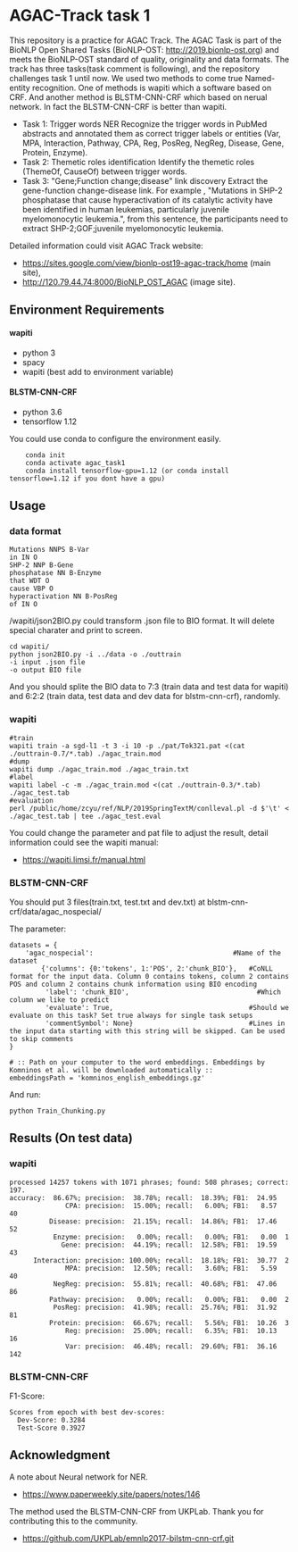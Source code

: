 # AGAC-Track task 1

This repository is a practice for AGAC Track. The AGAC Task is part of the BioNLP Open Shared Tasks (BioNLP-OST: http://2019.bionlp-ost.org) and meets the BioNLP-OST standard of quality, originality and data formats. The track has three tasks(task comment is following), and the repository challenges task 1 until now. We used two methods to come true Named-entity recognition. One of methods is wapiti which a software based on CRF. And another method is BLSTM-CNN-CRF which based on nerual network. In fact the BLSTM-CNN-CRF is better than wapiti.
- Task 1: Trigger words NER
    Recognize the trigger words in PubMed abstracts and annotated them as correct trigger labels or entities (Var, MPA, Interaction, Pathway, CPA, Reg, PosReg, NegReg, Disease, Gene, Protein, Enzyme). 
- Task 2: Themetic roles identification
    Identify the themetic roles (ThemeOf, CauseOf) between trigger words. 
- Task 3: "Gene;Function change;disease" link discovery
    Extract the gene-function change-disease link. For example , "Mutations in SHP-2 phosphatase that cause hyperactivation of its catalytic activity have been identified in human leukemias, particularly juvenile myelomonocytic leukemia.", from this sentence, the participants need to extract SHP-2;GOF;juvenile myelomonocytic leukemia.

Detailed information could visit AGAC Track website:
- https://sites.google.com/view/bionlp-ost19-agac-track/home (main site),
- http://120.79.44.74:8000/BioNLP_OST_AGAC (image site).

## Environment Requirements
#### wapiti
- python 3
- spacy
- wapiti (best add to environment variable)

#### BLSTM-CNN-CRF
- python 3.6
- tensorflow 1.12

You could use conda to configure the environment easily.
```    conda create --name agac_task1 python=3.6 
    conda init
    conda activate agac_task1
    conda install tensorflow-gpu=1.12 (or conda install tensorflow=1.12 if you dont have a gpu)
```    

## Usage
### data format
```
Mutations NNPS B-Var
in IN O
SHP-2 NNP B-Gene
phosphatase NN B-Enzyme
that WDT O
cause VBP O
hyperactivation NN B-PosReg
of IN O
```

/wapiti/json2BIO.py could transform .json file to BIO format. 
It will delete special charater and print to screen.
```
cd wapiti/
python json2BIO.py -i ../data -o ./outtrain
-i input .json file
-o output BIO file
```

And you should splite the BIO data to 7:3 (train data and test data for wapiti) and 6:2:2 (train data, test data and dev data for blstm-cnn-crf), randomly.

### wapiti
```
#train
wapiti train -a sgd-l1 -t 3 -i 10 -p ./pat/Tok321.pat <(cat ./outtrain-0.7/*.tab) ./agac_train.mod
#dump
wapiti dump ./agac_train.mod ./agac_train.txt
#label
wapiti label -c -m ./agac_train.mod <(cat ./outtrain-0.3/*.tab) ./agac_test.tab
#evaluation
perl /public/home/zcyu/ref/NLP/2019SpringTextM/conlleval.pl -d $'\t' < ./agac_test.tab | tee ./agac_test.eval
```
You could change the parameter and pat file to adjust the result, detail information could see the wapiti manual:
- https://wapiti.limsi.fr/manual.html

### BLSTM-CNN-CRF
You should put 3 files(train.txt, test.txt and dev.txt) at blstm-cnn-crf/data/agac_nospecial/

The parameter: 
```
datasets = {
    'agac_nospecial':                                   #Name of the dataset
        {'columns': {0:'tokens', 1:'POS', 2:'chunk_BIO'},   #CoNLL format for the input data. Column 0 contains tokens, column 2 contains POS and column 2 contains chunk information using BIO encoding
         'label': 'chunk_BIO',                                #Which column we like to predict
         'evaluate': True,                                  #Should we evaluate on this task? Set true always for single task setups
         'commentSymbol': None}                             #Lines in the input data starting with this string will be skipped. Can be used to skip comments
}

# :: Path on your computer to the word embeddings. Embeddings by Komninos et al. will be downloaded automatically ::
embeddingsPath = 'komninos_english_embeddings.gz'
```
And run:
```
python Train_Chunking.py
```

## Results (On test data)
### wapiti
```
processed 14257 tokens with 1071 phrases; found: 508 phrases; correct: 197.
accuracy:  86.67%; precision:  38.78%; recall:  18.39%; FB1:  24.95
              CPA: precision:  15.00%; recall:   6.00%; FB1:   8.57  40
          Disease: precision:  21.15%; recall:  14.86%; FB1:  17.46  52
           Enzyme: precision:   0.00%; recall:   0.00%; FB1:   0.00  1
             Gene: precision:  44.19%; recall:  12.58%; FB1:  19.59  43
      Interaction: precision: 100.00%; recall:  18.18%; FB1:  30.77  2
              MPA: precision:  12.50%; recall:   3.60%; FB1:   5.59  40
           NegReg: precision:  55.81%; recall:  40.68%; FB1:  47.06  86
          Pathway: precision:   0.00%; recall:   0.00%; FB1:   0.00  2
           PosReg: precision:  41.98%; recall:  25.76%; FB1:  31.92  81
          Protein: precision:  66.67%; recall:   5.56%; FB1:  10.26  3
              Reg: precision:  25.00%; recall:   6.35%; FB1:  10.13  16
              Var: precision:  46.48%; recall:  29.60%; FB1:  36.16  142
```
### BLSTM-CNN-CRF
F1-Score:
```
Scores from epoch with best dev-scores:
  Dev-Score: 0.3284
  Test-Score 0.3927
```

## Acknowledgment
A note about Neural network for NER.
- https://www.paperweekly.site/papers/notes/146

The method used the BLSTM-CNN-CRF from UKPLab. Thank you for contributing this to the community.
- https://github.com/UKPLab/emnlp2017-bilstm-cnn-crf.git



